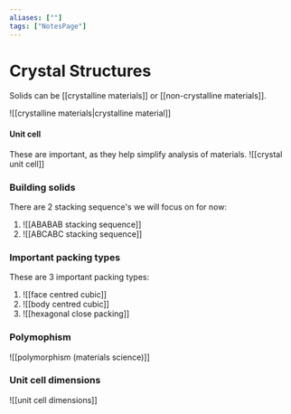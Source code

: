 ```yaml
---
aliases: [""]
tags: ["NotesPage"]
---
```


# Crystal Structures

Solids can be [[crystalline materials]] or [[non-crystalline materials]].

![[crystalline materials|crystalline material]]

#### Unit cell
These are important, as they help simplify analysis of materials.
![[crystal unit cell]]


### Building solids
There are 2 stacking sequence's we will focus on for now:

1) ![[ABABAB stacking sequence]]
2) ![[ABCABC stacking sequence]]

### Important packing types
These are 3 important packing types:

1) ![[face centred cubic]]
2) ![[body centred cubic]]
3) ![[hexagonal close packing]]

### Polymophism

![[polymorphism (materials science)]]


### Unit cell dimensions

![[unit cell dimensions]]
